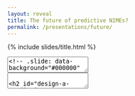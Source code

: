 ```yaml
---
layout: reveal
title: The future of predictive NIMEs?
permalink: /presentations/future/
---
```


{% include slides/title.html %}


<section data-markdown>
<textarea data-template>
<!-- .slide: data-background="#000000" -->

- What even is a predictive NIME?
- What NIMEs could benefit from prediction?
- What tools are needed?
- Who can help?
- What resources are necessary?
- What's going on with this "Creative AI" field anyway?

</textarea>
</section>

<section data-markdown>
<textarea data-template>

## Design a Predictive NIME

- Design a new NIME that relies on prediction 
- Or extend and older NIME with predictive models (studied today)

</textarea>
</section>

